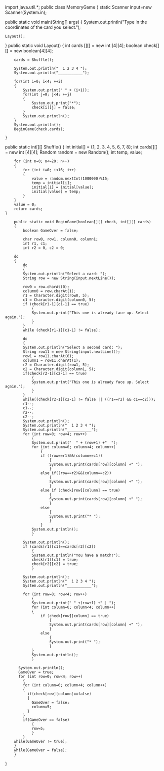 
import java.util.*;
public class MemoryGame
{
  static Scanner input=new Scanner(System.in);
 
  public static void main(String[] args)
  {
	System.out.println("Type in the coordinates of the card you select.");
	
	
	Layout();
	
  }
  public static void Layout()
	{
		int cards [][] = new int [4][4];
		boolean check[][] = new boolean[4][4];
		
		cards = Shuffle();
		
		System.out.println("  1 2 3 4 ");
		System.out.println("___________");
		
		for(int i=0; i<4; ++i)
		{
			System.out.print(" " + (i+1));
			for(int j=0; j<4; ++j)
			{
				System.out.print("*");
				check[i][j] = false;	
			}
			System.out.println();
		}
		System.out.println();
		BeginGame(check,cards);
		
	}
	
  public static int[][] Shuffle()
	{
		int initial[] = {1, 2, 3, 4, 5, 6, 7, 8};
		int cards[][] = new int [4][4];
		Random random = new Random();
		int temp, value;
		
		for (int n=0; n<=20; n++)
		{
			for (int i=0; i<16; i++)
			{
				value = random.nextInt(1000000)%15;
				temp = initial[i];
				initial[i] = initial[value];
				initial[value] = temp;
			}
		}
		value = 0;
		return cards;
	}
			
		public static void BeginGame(boolean[][] check, int[][] cards)
		{
			boolean GameOver = false;
			
			char row0, row1, column0, column1;
			int r1, c1;
			int r2 = 0, c2 = 0;
			
		do
		{
			do
			{
			System.out.println("Select a card: ");	
			String row = new String(input.nextLine());
					
			row0 = row.charAt(0);
			column0 = row.charAt(1);
			r1 = Character.digit(row0, 5);
			c1 = Character.digit(column0, 5);
			if (check[r1-1][c1-1] == true)
				{
				System.out.print("This one is already face up. Select again.");	
				}
			}
			while (check[r1-1][c1-1] != false);
			
			do
			{
			System.out.println("Select a second card: ");
			String row11 = new String(input.nextLine());
			row1 = row11.charAt(0);
			column1 = row11.charAt(1);
			r2 = Character.digit(row1, 5);
			c2 = Character.digit(column1, 5);
			if(check[r2-1][c2-1] == true)
				{
				System.out.print("This one is already face up. Select again.");	
				}
			}
			while((check[r2-1][c2-1] != false || ((r1==r2) && c1==c2)));
			r1--;
			c1--;
			r2--;
			c2--;
			System.out.println();
			System.out.println("  1 2 3 4 ");
			System.out.println("___________");
			for (int row=0; row<4; row++)
				{
				System.out.print("  " + (row+1) +"  ");
				for (int column=0; column<4; column++)
					{
					if ((row==r1)&&(column==c1))
				    	{
				        System.out.print(cards[row][column] +" ");
				        }
					else if((row==r2)&&(column==c2))
				        {
				        System.out.print(cards[row][column] +" ");
				        }
					else if (check[row][column] == true)
				        {
				        System.out.print(cards[row][column] +" ");
				        }
					else
				        {
				        System.out.print("* ");
				        }
				    }
				System.out.println();
				}
			
			System.out.println(); 
			if (cards[r1][c1]==cards[r2][c2])
				{
				System.out.println("You have a match!");
				check[r1][c1] = true;
				check[r2][c2] = true;
				}
	       
			System.out.println();
			System.out.println("  1 2 3 4 ");
			System.out.println("___________");
	      
			for (int row=0; row<4; row++)
				{
				System.out.print(" " +(row+1) +" | ");
				for (int column=0; column<4; column++)
				{
					if (check[row][column] == true)
						{
						System.out.print(cards[row][column] +" ");
						}
					else
						{
						System.out.print("* ");
						}
				}
				System.out.println();
				}
			
	      System.out.println();
	      GameOver = true;
	      for (int row=0; row<4; row++) 
	      	{
	        for (int column=0; column<4; column++)
	        {
	          if(check[row][column]==false)
	          {
	            GameOver = false;
	            column=5;
	          }
	        }
	        if(GameOver == false)
	        	{
	        	row=5;
	        	}
	      	}
	  	while(GameOver != true); 
		}
		while(GameOver = false);
		}
}
	
 	
  
